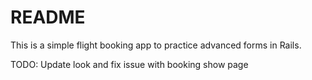 # README

This is a simple flight booking app to practice advanced forms in Rails.

TODO: Update look and fix issue with booking show page